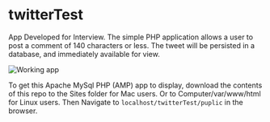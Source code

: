 # twitterTest
App Developed for Interview. The simple PHP application allows a user to post a comment of 140 characters or less. The tweet will be persisted in a database,
and immediately available for view.

![Working app](https://imgur.com/O5y5ojP.gif)

To get this Apache MySql PHP (AMP) app to display, download the contents of this repo to the Sites folder for Mac users. Or to Computer/var/www/html for Linux users.
Then Navigate to `localhost/twitterTest/puplic` in the browser.
